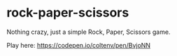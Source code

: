 # rock-paper-scissors

Nothing crazy, just a simple Rock, Paper, Scissors game.

Play here: https://codepen.io/coltenv/pen/BvjoNN 
